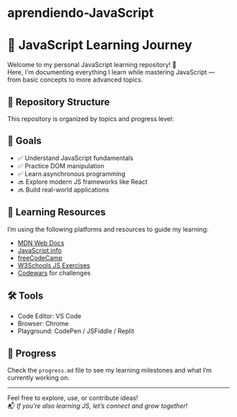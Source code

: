 # aprendiendo-JavaScript
# 📘 JavaScript Learning Journey

Welcome to my personal JavaScript learning repository! 🚀  
Here, I'm documenting everything I learn while mastering JavaScript — from basic concepts to more advanced topics.

## 📂 Repository Structure

This repository is organized by topics and progress level:


## 🧠 Goals

- ✅ Understand JavaScript fundamentals
- ✅ Practice DOM manipulation
- ✅ Learn asynchronous programming
- 🔜 Explore modern JS frameworks like React
- 🔜 Build real-world applications

## 📌 Learning Resources

I’m using the following platforms and resources to guide my learning:

- [MDN Web Docs](https://developer.mozilla.org/en-US/docs/Web/JavaScript)
- [JavaScript.info](https://javascript.info/)
- [freeCodeCamp](https://www.freecodecamp.org/)
- [W3Schools JS Exercises](https://www.w3schools.com/js/js_exercises.asp)
- [Codewars](https://www.codewars.com/) for challenges

## 🛠️ Tools

- Code Editor: VS Code  
- Browser: Chrome  
- Playground: CodePen / JSFiddle / Replit  

## 📅 Progress

Check the `progress.md` file to see my learning milestones and what I’m currently working on.

---

Feel free to explore, use, or contribute ideas!  
📬 _If you’re also learning JS, let’s connect and grow together!_
